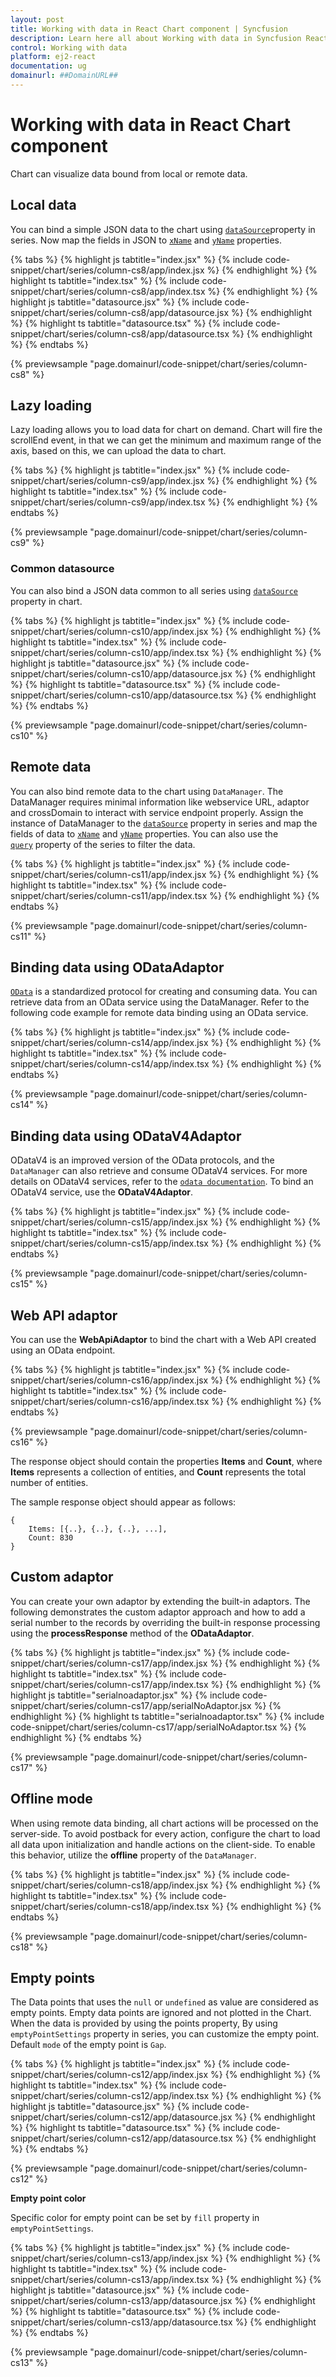 ```yaml
---
layout: post
title: Working with data in React Chart component | Syncfusion
description: Learn here all about Working with data in Syncfusion React Chart component of Syncfusion Essential JS 2 and more.
control: Working with data 
platform: ej2-react
documentation: ug
domainurl: ##DomainURL##
---
```


<!-- markdownlint-disable MD036 -->

# Working with data in React Chart component

Chart can visualize data bound from local or remote data.

## Local data

You can bind a simple JSON data to the chart using [`dataSource`](https://ej2.syncfusion.com/react/documentation/api/chart/seriesModel/#datasource)property in series. Now map the fields in JSON to [`xName`](https://ej2.syncfusion.com/react/documentation/api/chart/seriesModel/#xname) and [`yName`](https://ej2.syncfusion.com/react/documentation/api/chart/seriesModel/#yname) properties.

{% tabs %}
{% highlight js tabtitle="index.jsx" %}
{% include code-snippet/chart/series/column-cs8/app/index.jsx %}
{% endhighlight %}
{% highlight ts tabtitle="index.tsx" %}
{% include code-snippet/chart/series/column-cs8/app/index.tsx %}
{% endhighlight %}
{% highlight js tabtitle="datasource.jsx" %}
{% include code-snippet/chart/series/column-cs8/app/datasource.jsx %}
{% endhighlight %}
{% highlight ts tabtitle="datasource.tsx" %}
{% include code-snippet/chart/series/column-cs8/app/datasource.tsx %}
{% endhighlight %}
{% endtabs %}

{% previewsample "page.domainurl/code-snippet/chart/series/column-cs8" %}

## Lazy loading

Lazy loading allows you to load data for chart on demand. Chart will fire the scrollEnd event, in that we can get the minimum and maximum range of the axis, based on this, we can upload the data to chart.

{% tabs %}
{% highlight js tabtitle="index.jsx" %}
{% include code-snippet/chart/series/column-cs9/app/index.jsx %}
{% endhighlight %}
{% highlight ts tabtitle="index.tsx" %}
{% include code-snippet/chart/series/column-cs9/app/index.tsx %}
{% endhighlight %}
{% endtabs %}

{% previewsample "page.domainurl/code-snippet/chart/series/column-cs9" %}

### Common datasource

You can also bind a JSON data common to all series using  [`dataSource`](https://ej2.syncfusion.com/react/documentation/api/chart/seriesModel/#datasource) property in chart.

{% tabs %}
{% highlight js tabtitle="index.jsx" %}
{% include code-snippet/chart/series/column-cs10/app/index.jsx %}
{% endhighlight %}
{% highlight ts tabtitle="index.tsx" %}
{% include code-snippet/chart/series/column-cs10/app/index.tsx %}
{% endhighlight %}
{% highlight js tabtitle="datasource.jsx" %}
{% include code-snippet/chart/series/column-cs10/app/datasource.jsx %}
{% endhighlight %}
{% highlight ts tabtitle="datasource.tsx" %}
{% include code-snippet/chart/series/column-cs10/app/datasource.tsx %}
{% endhighlight %}
{% endtabs %}

{% previewsample "page.domainurl/code-snippet/chart/series/column-cs10" %}

## Remote data

You can also bind remote data to the chart using `DataManager`. The DataManager requires minimal information like webservice URL, adaptor and crossDomain to interact with service endpoint properly. Assign the instance of DataManager to the [`dataSource`](https://ej2.syncfusion.com/react/documentation/api/chart/seriesModel/#datasource) property in series and map the fields of data to [`xName`](https://ej2.syncfusion.com/react/documentation/api/chart/seriesModel/#xname) and [`yName`](https://ej2.syncfusion.com/react/documentation/api/chart/seriesModel/#yname) properties. You can also use the [`query`](https://ej2.syncfusion.com/react/documentation/api/chart/seriesModel/#query) property of the series to filter the data.

{% tabs %}
{% highlight js tabtitle="index.jsx" %}
{% include code-snippet/chart/series/column-cs11/app/index.jsx %}
{% endhighlight %}
{% highlight ts tabtitle="index.tsx" %}
{% include code-snippet/chart/series/column-cs11/app/index.tsx %}
{% endhighlight %}
{% endtabs %}

{% previewsample "page.domainurl/code-snippet/chart/series/column-cs11" %}

## Binding data using ODataAdaptor

[`OData`](http://www.odata.org/documentation/odata-version-3-0/) is a standardized protocol for creating and consuming data. You can retrieve data from an OData service using the DataManager. Refer to the following code example for remote data binding using an OData service.

{% tabs %}
{% highlight js tabtitle="index.jsx" %}
{% include code-snippet/chart/series/column-cs14/app/index.jsx %}
{% endhighlight %}
{% highlight ts tabtitle="index.tsx" %}
{% include code-snippet/chart/series/column-cs14/app/index.tsx %}
{% endhighlight %}
{% endtabs %}

{% previewsample "page.domainurl/code-snippet/chart/series/column-cs14" %}

## Binding data using ODataV4Adaptor

ODataV4 is an improved version of the OData protocols, and the `DataManager` can also retrieve and consume ODataV4 services. For more details on ODataV4 services, refer to the [`odata documentation`](http://docs.oasis-open.org/odata/odata/v4.0/errata03/os/complete/part1-protocol/odata-v4.0-errata03-os-part1-protocol-complete.html#_Toc453752197). To bind an ODataV4 service, use the **ODataV4Adaptor**.

{% tabs %}
{% highlight js tabtitle="index.jsx" %}
{% include code-snippet/chart/series/column-cs15/app/index.jsx %}
{% endhighlight %}
{% highlight ts tabtitle="index.tsx" %}
{% include code-snippet/chart/series/column-cs15/app/index.tsx %}
{% endhighlight %}
{% endtabs %}

{% previewsample "page.domainurl/code-snippet/chart/series/column-cs15" %}

## Web API adaptor

You can use the **WebApiAdaptor** to bind the chart with a Web API created using an OData endpoint.

{% tabs %}
{% highlight js tabtitle="index.jsx" %}
{% include code-snippet/chart/series/column-cs16/app/index.jsx %}
{% endhighlight %}
{% highlight ts tabtitle="index.tsx" %}
{% include code-snippet/chart/series/column-cs16/app/index.tsx %}
{% endhighlight %}
{% endtabs %}

{% previewsample "page.domainurl/code-snippet/chart/series/column-cs16" %}

The response object should contain the properties **Items** and **Count**, where **Items** represents a collection of entities, and **Count** represents the total number of entities.

The sample response object should appear as follows:

```
{
    Items: [{..}, {..}, {..}, ...],
    Count: 830
}
```

## Custom adaptor

You can create your own adaptor by extending the built-in adaptors. The following demonstrates the custom adaptor approach and how to add a serial number to the records by overriding the built-in response processing using the **processResponse** method of the **ODataAdaptor**.

{% tabs %}
{% highlight js tabtitle="index.jsx" %}
{% include code-snippet/chart/series/column-cs17/app/index.jsx %}
{% endhighlight %}
{% highlight ts tabtitle="index.tsx" %}
{% include code-snippet/chart/series/column-cs17/app/index.tsx %}
{% endhighlight %}
{% highlight js tabtitle="serialnoadaptor.jsx" %}
{% include code-snippet/chart/series/column-cs17/app/serialNoAdaptor.jsx %}
{% endhighlight %}
{% highlight ts tabtitle="serialnoadaptor.tsx" %}
{% include code-snippet/chart/series/column-cs17/app/serialNoAdaptor.tsx %}
{% endhighlight %}
{% endtabs %}

{% previewsample "page.domainurl/code-snippet/chart/series/column-cs17" %}

## Offline mode

When using remote data binding, all chart actions will be processed on the server-side. To avoid postback for every action, configure the chart to load all data upon initialization and handle actions on the client-side. To enable this behavior, utilize the **offline** property of the `DataManager`.

{% tabs %}
{% highlight js tabtitle="index.jsx" %}
{% include code-snippet/chart/series/column-cs18/app/index.jsx %}
{% endhighlight %}
{% highlight ts tabtitle="index.tsx" %}
{% include code-snippet/chart/series/column-cs18/app/index.tsx %}
{% endhighlight %}
{% endtabs %}

{% previewsample "page.domainurl/code-snippet/chart/series/column-cs18" %}

## Empty points

The Data points that uses the `null` or `undefined` as value are considered as empty points. Empty data points are ignored and not plotted in the Chart. When the data is provided by using the points property, By using `emptyPointSettings` property in series, you can customize the empty point. Default `mode` of the empty point is `Gap`.

{% tabs %}
{% highlight js tabtitle="index.jsx" %}
{% include code-snippet/chart/series/column-cs12/app/index.jsx %}
{% endhighlight %}
{% highlight ts tabtitle="index.tsx" %}
{% include code-snippet/chart/series/column-cs12/app/index.tsx %}
{% endhighlight %}
{% highlight js tabtitle="datasource.jsx" %}
{% include code-snippet/chart/series/column-cs12/app/datasource.jsx %}
{% endhighlight %}
{% highlight ts tabtitle="datasource.tsx" %}
{% include code-snippet/chart/series/column-cs12/app/datasource.tsx %}
{% endhighlight %}
{% endtabs %}

{% previewsample "page.domainurl/code-snippet/chart/series/column-cs12" %}

**Empty point color**

Specific color for empty point can be set by `fill` property in `emptyPointSettings`.

{% tabs %}
{% highlight js tabtitle="index.jsx" %}
{% include code-snippet/chart/series/column-cs13/app/index.jsx %}
{% endhighlight %}
{% highlight ts tabtitle="index.tsx" %}
{% include code-snippet/chart/series/column-cs13/app/index.tsx %}
{% endhighlight %}
{% highlight js tabtitle="datasource.jsx" %}
{% include code-snippet/chart/series/column-cs13/app/datasource.jsx %}
{% endhighlight %}
{% highlight ts tabtitle="datasource.tsx" %}
{% include code-snippet/chart/series/column-cs13/app/datasource.tsx %}
{% endhighlight %}
{% endtabs %}

{% previewsample "page.domainurl/code-snippet/chart/series/column-cs13" %}
